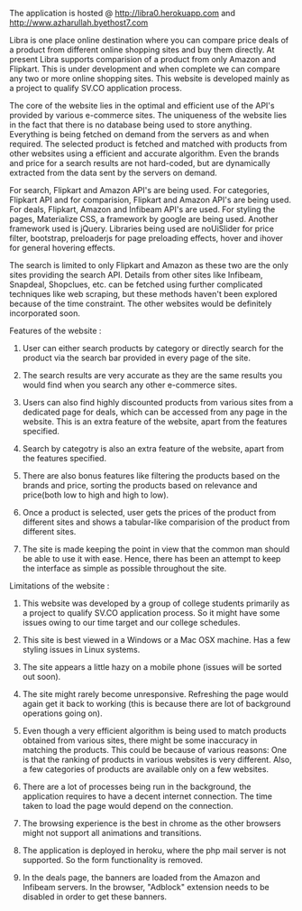 The application is hosted @ http://libra0.herokuapp.com and http://www.azharullah.byethost7.com

Libra is one place online destination where you can compare price deals of a product from different online shopping sites and buy them directly. At present Libra supports comparision of a product from only Amazon and Flipkart. This is under development and when complete we can compare any two or more online shopping sites. This website is developed mainly as a project to qualify SV.CO application process.

The core of the website lies in the optimal and efficient use of the API's provided by various e-commerce sites. The uniqueness of the website lies in the fact that there is no database being used to store anything. Everything is being fetched on demand from the servers as and when required. The selected product is fetched and matched with products from other websites using a efficient and accurate algorithm. Even the brands and price for a search results are not hard-coded, but are dynamically extracted from the data sent by the servers on demand.

For search, Flipkart and Amazon API's are being used. For categories, Flipkart API and for comparision, Flipkart and Amazon API's are being used. For deals, Flipkart, Amazon and Infibeam API's are used. For styling the pages, Materialize CSS, a framework by google are being used. Another framework used is jQuery. Libraries being used are noUiSlider for price filter, bootstrap, preloaderjs for page preloading effects, hover and ihover for general hovering effects.

The search is limited to only Flipkart and Amazon as these two are the only sites providing the search API. Details from other sites like Infibeam, Snapdeal, Shopclues, etc. can be fetched using further complicated techniques like web scraping, but these methods haven't been explored because of the time constraint. The other websites would be definitely incorporated soon.

Features of the website :

1) User can either search products by category or directly search for the product via the search bar provided in every page of the site.

2) The search results are very accurate as they are the same results you would find when you search any other e-commerce sites.

3) Users can also find highly discounted products from various sites from a dedicated page for deals, which can be accessed from any page in the website. This is an extra feature of the website, apart from the features specified.

4) Search by categotry is also an extra feature of the website, apart from the features specified.

5) There are also bonus features like filtering the products based on the brands and price, sorting the products based on relevance and price(both low to high and high to low).

6) Once a product is selected, user gets the prices of the product from different sites and shows a tabular-like comparision of the product from different sites.

7) The site is made keeping the point in view that the common man should be able to use it with ease. Hence, there has been an attempt to keep the interface as simple as possible throughout the site.

Limitations of the website :

1) This website was developed by a group of college students primarily as a project to qualify SV.CO application process. So it might have some issues owing to our time target and our college schedules.

2) This site is best viewed in a Windows or a Mac OSX machine. Has a few styling issues in Linux systems.

3) The site appears a little hazy on a mobile phone (issues will be sorted out soon).

4) The site might rarely become unresponsive. Refreshing the page would again get it back to working (this is because there are lot of background operations going on). 

5) Even though a very efficient algorithm is being used to match products obtained from various sites, there might be some inaccuracy in matching the products. This could be because of various reasons: One is that the ranking of products in various websites is very different. Also, a few categories of products are available only on a few websites.

6) There are a lot of processes being run in the background, the application requires to have a decent internet connection. The time taken to load the page would depend on the connection.

7) The browsing experience is the best in chrome as the other browsers might not support all animations and transitions.

8) The application is deployed in heroku, where the php mail server is not supported. So the form functionality is removed.

9) In the deals page, the banners are loaded from the Amazon and Infibeam servers. In the browser, "Adblock" extension needs to be disabled in order to get these banners.
